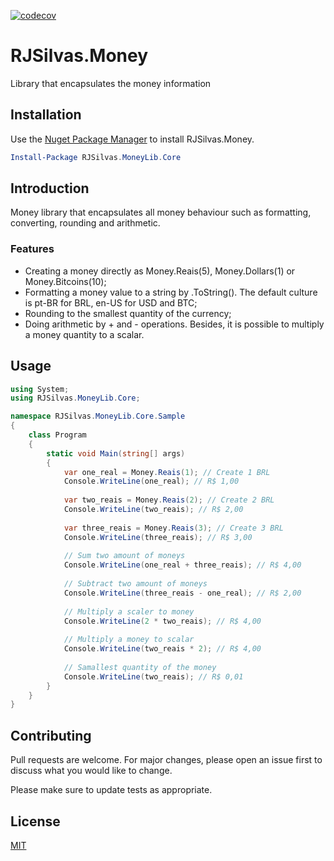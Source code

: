 [![codecov](https://codecov.io/gh/renatojsilvas/RJSilvas.Money/branch/main/graph/badge.svg?token=Oj3jIL6EgU)](https://codecov.io/gh/renatojsilvas/RJSilvas.Money)

# RJSilvas.Money
Library that encapsulates the money information

## Installation

Use the [Nuget Package Manager](https://www.nuget.org/) to install RJSilvas.Money.

```powershell
Install-Package RJSilvas.MoneyLib.Core
```

## Introduction

Money library that encapsulates all money behaviour such as formatting, converting, rounding and arithmetic.

### Features

- Creating a money directly as Money.Reais(5), Money.Dollars(1) or Money.Bitcoins(10);
- Formatting a money value to a string by .ToString(). The default culture is pt-BR for BRL, en-US for USD and BTC;
- Rounding to the smallest quantity of the currency;
- Doing arithmetic by + and - operations. Besides, it is possible to multiply a money quantity to a scalar.


## Usage

```csharp
using System;
using RJSilvas.MoneyLib.Core;

namespace RJSilvas.MoneyLib.Core.Sample
{
    class Program
    {
        static void Main(string[] args)
        {
            var one_real = Money.Reais(1); // Create 1 BRL
            Console.WriteLine(one_real); // R$ 1,00
            
            var two_reais = Money.Reais(2); // Create 2 BRL
            Console.WriteLine(two_reais); // R$ 2,00
            
            var three_reais = Money.Reais(3); // Create 3 BRL
            Console.WriteLine(three_reais); // R$ 3,00           
           
            // Sum two amount of moneys
            Console.WriteLine(one_real + three_reais); // R$ 4,00
            
            // Subtract two amount of moneys
            Console.WriteLine(three_reais - one_real); // R$ 2,00
            
            // Multiply a scaler to money
            Console.WriteLine(2 * two_reais); // R$ 4,00
            
            // Multiply a money to scalar
            Console.WriteLine(two_reais * 2); // R$ 4,00
            
            // Samallest quantity of the money
            Console.WriteLine(two_reais); // R$ 0,01
        }
    }
}
```

## Contributing
Pull requests are welcome. For major changes, please open an issue first to discuss what you would like to change.

Please make sure to update tests as appropriate.

## License
[MIT](https://choosealicense.com/licenses/mit/)
